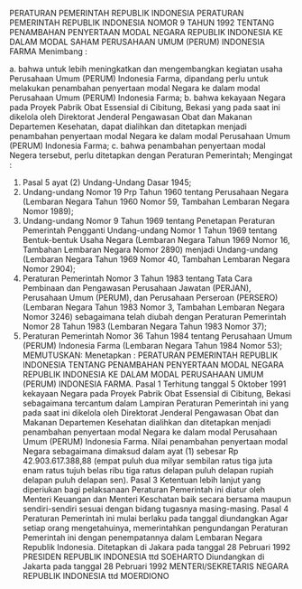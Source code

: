 PERATURAN PEMERINTAH REPUBLIK INDONESIA PERATURAN PEMERINTAH REPUBLIK INDONESIA NOMOR 9 TAHUN 1992 TENTANG PENAMBAHAN PENYERTAAN MODAL NEGARA REPUBLIK INDONESIA KE DALAM MODAL SAHAM PERUSAHAAN UMUM (PERUM) INDONESIA FARMA
Menimbang :

a. bahwa untuk lebih meningkatkan dan mengembangkan kegiatan usaha Perusahaan Umum (PERUM) Indonesia Farma, dipandang perlu untuk melakukan penambahan penyertaan modal Negara ke dalam modal Perusahaan Umum (PERUM) Indonesia Farma;
b. bahwa kekayaan Negara pada Proyek Pabrik Obat Essensial di Cibitung, Bekasi yang pada saat ini dikelola oleh Direktorat Jenderal Pengawasan Obat dan Makanan Departemen Kesehatan, dapat dialihkan dan ditetapkan menjadi penambahan penyertaan modal Negara ke dalam modal Perusahaan Umum (PERUM) Indonesia Farma;
c. bahwa penambahan penyertaan modal Negera tersebut, perlu ditetapkan dengan Peraturan Pemerintah;
Mengingat :

1. Pasal 5 ayat (2) Undang-Undang Dasar 1945;
2. Undang-undang Nomor 19 Prp Tahun 1960 tentang Perusahaan Negara (Lembaran Negara Tahun 1960 Nomor 59, Tambahan Lembaran Negara Nomor 1989);
3. Undang-undang Nomor 9 Tahun 1969 tentang Penetapan Peraturan Pemerintah Pengganti Undang-undang Nomor 1 Tahun 1969 tentang Bentuk-bentuk Usaha Negara (Lembaran Negara Tahun 1969 Nomor 16, Tambahan Lembaran Negara Nomor 2890) menjadi Undang-undang (Lembaran Negara Tahun 1969 Nomor 40, Tambahan Lembaran Negara Nomor 2904);
4. Peraturan Pemerintah Nomor 3 Tahun 1983 tentang Tata Cara Pembinaan dan Pengawasan Perusahaan Jawatan (PERJAN), Perusahaan Umum (PERUM), dan Perusahaan Perseroan (PERSERO) (Lembaran Negara Tahun 1983 Nomor 3, Tambahan Lembaran Negara Nomor 3246) sebagaimana telah diubah dengan Peraturan Pemerintah Nomor 28 Tahun 1983 (Lembaran Negara Tahun 1983 Nomor 37);
5. Peraturan Pemerintah Nomor 36 Tahun 1984 tentang Perusahaan Umum (PERUM) Indonesia Farma (Lembaran Negara Tahun 1984 Nomor 53);
MEMUTUSKAN:
 Menetapkan : PERATURAN PEMERINTAH REPUBLIK INDONESIA TENTANG PENAMBAHAN PENYERTAAN MODAL NEGARA REPUBLIK INDONESIA KE DALAM MODAL PERUSAHAAN UMUM (PERUM) INDONESIA FARMA.
Pasal 1
Terhitung tanggal 5 Oktober 1991 kekayaan Negara pada Proyek Pabrik Obat Essensial di Cibitung, Bekasi sebagaimana tercantum dalam Lampiran Peraturan Pemerintah ini yang pada saat ini dikelola oleh Direktorat Jenderal Pengawasan Obat dan Makanan Departemen Kesehatan dialihkan dan ditetapkan menjadi penambahan penyertaan modal Negara ke dalam modal Perusahaan Umum (PERUM) Indonesia Farma. Nilai penambahan penyertaan modal Negara sebagaimana dimaksud dalam ayat (1) sebesar Rp 42.903.617.388,88 (empat puluh dua milyar sembilan ratus tiga juta enam ratus tujuh belas ribu tiga ratus delapan puluh delapan rupiah delapan puluh delapan sen).
Pasal 3
Ketentuan lebih lanjut yang diperiukan bagi pelaksanaan Peraturan Pemerintah ini diatur oleh Menteri Keuangan dan Menteri Keschatan baik secara bersama maupun sendiri-sendiri sesuai dengan bidang tugasnya masing-masing.
Pasal 4
Peraturan Pemerintah ini mulai berlaku pada tanggal diundangkan
Agar setiap orang mengetahuinya, memerintahkan pengundangan Peraturan Pemerintah ini dengan penempatannya dalam Lembaran Negara Republik Indonesia. Ditetapkan di Jakara pada tanggal 28 Pebruari 1992 PRESIDEN REPUBLIK INDONESIA ttd SOEHARTO Diundangkan di Jakarta pada tanggal 28 Pebruari 1992 MENTERI/SEKRETARIS NEGARA REPUBLIK INDONESIA ttd MOERDIONO